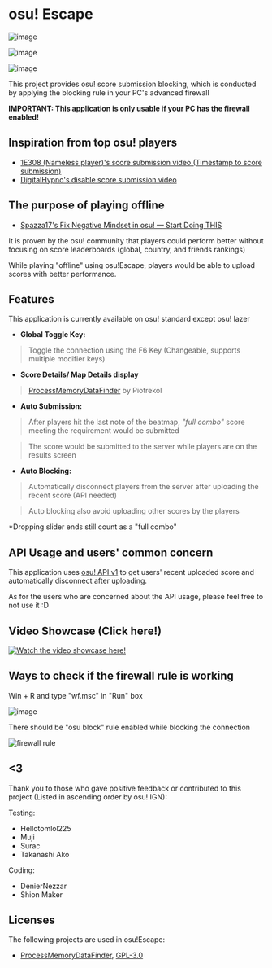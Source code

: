 # osu! Escape
![image](https://user-images.githubusercontent.com/73950784/144431649-48b10f29-f2ee-4e28-a373-d7db5e070328.png)

![image](https://user-images.githubusercontent.com/73950784/144431804-574c08c8-868f-4393-9362-6173a533fcb7.png)

![image](https://user-images.githubusercontent.com/73950784/144431910-b4650e39-5aea-45f3-93aa-c5c953d83e4c.png)
 
 This project provides osu! score submission blocking, which is conducted by applying the blocking rule in your PC's advanced firewall
 
 **IMPORTANT: This application is only usable if your PC has the firewall enabled!**
 
 ## Inspiration from top osu! players
 
 - [1E308 (Nameless player)'s score submission video (Timestamp to score submission)](https://www.youtube.com/watch?v=D7x7OXpUmss&t=647s&ab_channel=RoriSanbyaku) 
 - [DigitalHypno's disable score submission video](https://www.youtube.com/watch?v=lusAZ1fiph8&ab_channel=DigitalHypno)
 
## The purpose of playing offline
 
 - [Spazza17's Fix Negative Mindset in osu! — Start Doing THIS](https://www.youtube.com/watch?v=cEyVSiY9ohU&ab_channel=Spazza17)
 
 It is proven by the osu! community that players could perform better without focusing on score leaderboards (global, country, and friends rankings) 
 
 While playing "offline" using osu!Escape, players would be able to upload scores with better performance.
 
 ## Features
 
 This application is currently available on osu! standard except osu! lazer 
 
 - **Global Toggle Key:** 
 > Toggle the connection using the F6 Key (Changeable, supports multiple modifier keys)
 
 - **Score Details/ Map Details display** 
 > [ProcessMemoryDataFinder](https://github.com/Piotrekol/ProcessMemoryDataFinder) by Piotrekol
 
 - **Auto Submission:** 
 > After players hit the last note of the beatmap, *"full combo"* score meeting the requirement would be submitted 
  
 > The score would be submitted to the server while players are on the results screen
 
 - **Auto Blocking:** 
 > Automatically disconnect players from the server after uploading the recent score (API needed)
 
 > Auto blocking also avoid uploading other scores by the players
 
 *Dropping slider ends still count as a "full combo"

## API Usage and users' common concern
 
 This application uses [osu! API v1](https://github.com/ppy/osu-api/wiki) to get users' recent uploaded score and automatically disconnect after uploading.
 
 As for the users who are concerned about the API usage, please feel free to not use it :D

## Video Showcase (Click here!)

[![Watch the video showcase here!](http://i3.ytimg.com/vi/tazI9qgI5NE/hqdefault.jpg)](https://www.youtube.com/watch?v=tazI9qgI5NE&ab_channel=Koltay)

## Ways to check if the firewall rule is working

Win + R and type "wf.msc" in "Run" box

![image](https://user-images.githubusercontent.com/73950784/145205485-2d47cb8d-14a2-44d9-b534-e79efaf6cc9b.png)

There should be "osu block" rule enabled while blocking the connection

![firewall rule](https://user-images.githubusercontent.com/73950784/145205745-baa4cc17-292f-4b01-a313-8fa8abc6add0.png)


## <3
 Thank you to those who gave positive feedback or contributed to this project (Listed in ascending order by osu! IGN):
 
 Testing: 
 - Hellotomlol225
 - Muji
 - Surac
 - Takanashi Ako
 
 Coding: 
 - DenierNezzar
 - Shion Maker
 
 ## Licenses
 The following projects are used in osu!Escape:
 - [ProcessMemoryDataFinder](https://github.com/Piotrekol/ProcessMemoryDataFinder), [GPL-3.0](https://github.com/Piotrekol/ProcessMemoryDataFinder/blob/master/LICENSE)
